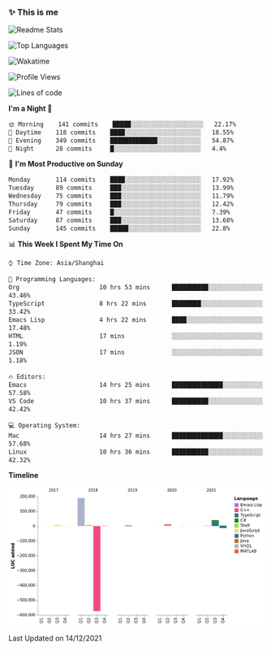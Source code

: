 <!--

**icyzeroice/icyzeroice** is a ✨ _special_ ✨ repository because its `README.md` (this file) appears on your GitHub profile.

Here are some ideas to get you started:

- 🔭 I’m currently working on ...
- 🌱 I’m currently learning ...
- 👯 I’m looking to collaborate on ...
- 🤔 I’m looking for help with ...
- 💬 Ask me about ...
- 📫 How to reach me: ...
- 😄 Pronouns: ...
- ⚡ Fun fact: ...

-->

### ✨ This is me

![Readme Stats](https://github-readme-stats.vercel.app/api?username=icyzeroice)

![Top Languages](https://github-readme-stats.vercel.app/api/top-langs/?username=icyzeroice&exclude_repo=scutie2015-digimon&layout=compact&langs_count=5)

![Wakatime](https://github-readme-stats.vercel.app/api/wakatime?username=icyzeroice)

<!--START_SECTION:waka-->
![Profile Views](http://img.shields.io/badge/Profile%20Views-1-blue)

![Lines of code](https://img.shields.io/badge/From%20Hello%20World%20I%27ve%20Written--318%20Thousand%20lines%20of%20code-blue)

**I'm a Night 🦉** 

```text
🌞 Morning    141 commits    █████░░░░░░░░░░░░░░░░░░░░   22.17% 
🌆 Daytime    118 commits    ████░░░░░░░░░░░░░░░░░░░░░   18.55% 
🌃 Evening    349 commits    █████████████░░░░░░░░░░░░   54.87% 
🌙 Night      28 commits     █░░░░░░░░░░░░░░░░░░░░░░░░   4.4%

```
📅 **I'm Most Productive on Sunday** 

```text
Monday       114 commits    ████░░░░░░░░░░░░░░░░░░░░░   17.92% 
Tuesday      89 commits     ███░░░░░░░░░░░░░░░░░░░░░░   13.99% 
Wednesday    75 commits     ███░░░░░░░░░░░░░░░░░░░░░░   11.79% 
Thursday     79 commits     ███░░░░░░░░░░░░░░░░░░░░░░   12.42% 
Friday       47 commits     █░░░░░░░░░░░░░░░░░░░░░░░░   7.39% 
Saturday     87 commits     ███░░░░░░░░░░░░░░░░░░░░░░   13.68% 
Sunday       145 commits    █████░░░░░░░░░░░░░░░░░░░░   22.8%

```


📊 **This Week I Spent My Time On** 

```text
⌚︎ Time Zone: Asia/Shanghai

💬 Programming Languages: 
Org                      10 hrs 53 mins      ██████████░░░░░░░░░░░░░░░   43.46% 
TypeScript               8 hrs 22 mins       ████████░░░░░░░░░░░░░░░░░   33.42% 
Emacs Lisp               4 hrs 22 mins       ████░░░░░░░░░░░░░░░░░░░░░   17.48% 
HTML                     17 mins             ░░░░░░░░░░░░░░░░░░░░░░░░░   1.19% 
JSON                     17 mins             ░░░░░░░░░░░░░░░░░░░░░░░░░   1.18%

🔥 Editors: 
Emacs                    14 hrs 25 mins      ██████████████░░░░░░░░░░░   57.58% 
VS Code                  10 hrs 37 mins      ██████████░░░░░░░░░░░░░░░   42.42%

💻 Operating System: 
Mac                      14 hrs 27 mins      ██████████████░░░░░░░░░░░   57.68% 
Linux                    10 hrs 36 mins      ██████████░░░░░░░░░░░░░░░   42.32%

```

**Timeline**

![Chart not found](https://raw.githubusercontent.com/icyzeroice/icyzeroice/main/charts/bar_graph.png) 


 Last Updated on 14/12/2021
<!--END_SECTION:waka-->

<!--

### Related
- https://github.com/abhisheknaiidu/awesome-github-profile-readme
- https://github.com/coderjojo/creative-profile-readme
- https://github.com/elangosundar/awesome-README-templates
- https://github.com/durgeshsamariya/awesome-github-profile-readme-templates
- https://github.com/anmol098/waka-readme-stats

-->
